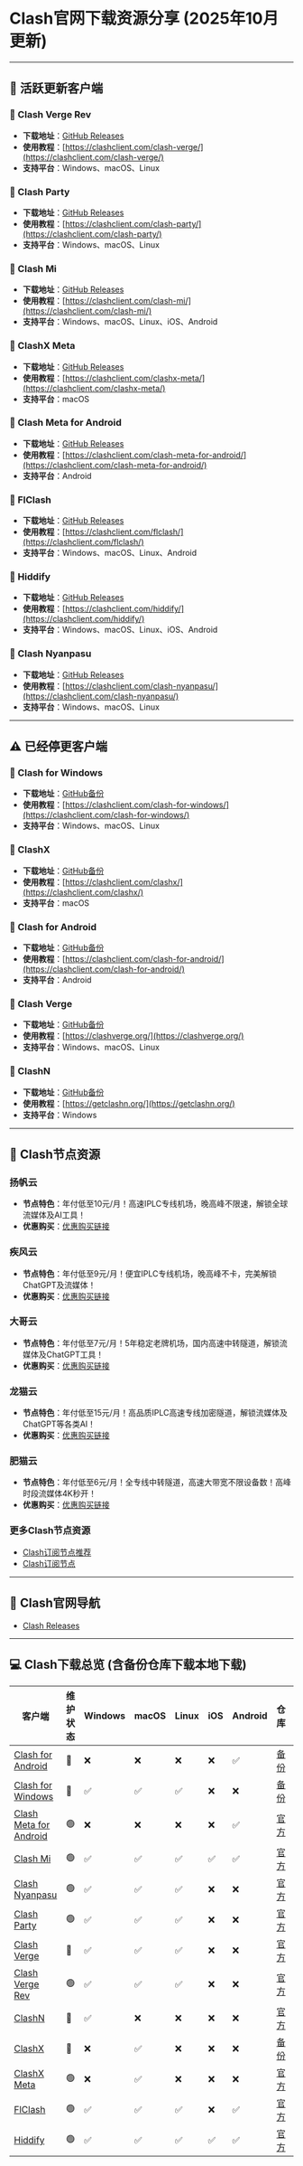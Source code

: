 # Clash官网下载资源分享 (2025年10月更新)

---

## :dart: 活跃更新客户端

### :pushpin: Clash Verge Rev
- **下载地址**：[GitHub Releases](https://github.com/clash-verge-rev/clash-verge-rev/releases)
- **使用教程**：[https://clashclient.com/clash-verge/](https://clashclient.com/clash-verge/)
- **支持平台**：Windows、macOS、Linux

### :pushpin: Clash Party
- **下载地址**：[GitHub Releases](https://github.com/mihomo-party-org/clash-party/releases)
- **使用教程**：[https://clashclient.com/clash-party/](https://clashclient.com/clash-party/)
- **支持平台**：Windows、macOS、Linux

### :pushpin: Clash Mi
- **下载地址**：[GitHub Releases](https://github.com/KaringX/clashmi/releases)
- **使用教程**：[https://clashclient.com/clash-mi/](https://clashclient.com/clash-mi/)
- **支持平台**：Windows、macOS、Linux、iOS、Android

### :pushpin: ClashX Meta
- **下载地址**：[GitHub Releases](https://github.com/MetaCubeX/ClashX.Meta/releases)
- **使用教程**：[https://clashclient.com/clashx-meta/](https://clashclient.com/clashx-meta/)
- **支持平台**：macOS

### :pushpin: Clash Meta for Android
- **下载地址**：[GitHub Releases](https://github.com/MetaCubeX/ClashMetaForAndroid/releases)
- **使用教程**：[https://clashclient.com/clash-meta-for-android/](https://clashclient.com/clash-meta-for-android/)
- **支持平台**：Android

### :pushpin: FlClash
- **下载地址**：[GitHub Releases](https://github.com/chen08209/FlClash/releases)
- **使用教程**：[https://clashclient.com/flclash/](https://clashclient.com/flclash/)
- **支持平台**：Windows、macOS、Linux、Android

### :pushpin: Hiddify
- **下载地址**：[GitHub Releases](https://github.com/hiddify/hiddify-app/releases)
- **使用教程**：[https://clashclient.com/hiddify/](https://clashclient.com/hiddify/)
- **支持平台**：Windows、macOS、Linux、iOS、Android

### :pushpin: Clash Nyanpasu
- **下载地址**：[GitHub Releases](https://github.com/LibNyanpasu/clash-nyanpasu/releases)
- **使用教程**：[https://clashclient.com/clash-nyanpasu/](https://clashclient.com/clash-nyanpasu/)
- **支持平台**：Windows、macOS、Linux

---

## :warning: 已经停更客户端

### :pushpin: Clash for Windows
- **下载地址**：[GitHub备份](https://github.com/clashclient/Clash-for-Windows)
- **使用教程**：[https://clashclient.com/clash-for-windows/](https://clashclient.com/clash-for-windows/)
- **支持平台**：Windows、macOS、Linux

### :pushpin: ClashX
- **下载地址**：[GitHub备份](https://github.com/clashclient/ClashX)
- **使用教程**：[https://clashclient.com/clashx/](https://clashclient.com/clashx/)
- **支持平台**：macOS

### :pushpin: Clash for Android
- **下载地址**：[GitHub备份](https://github.com/clashclient/Clash-for-Android)
- **使用教程**：[https://clashclient.com/clash-for-android/](https://clashclient.com/clash-for-android/)
- **支持平台**：Android

### :pushpin: Clash Verge
- **下载地址**：[GitHub备份](https://github.com/zzzgydi/clash-verge/releases)
- **使用教程**：[https://clashverge.org/](https://clashverge.org/)
- **支持平台**：Windows、macOS、Linux

### :pushpin: ClashN
- **下载地址**：[GitHub备份](https://github.com/2dust/clashN/releases)
- **使用教程**：[https://getclashn.org/](https://getclashn.org/)
- **支持平台**：Windows

---

## :memo: Clash节点资源

### 扬帆云
- **节点特色**：年付低至10元/月！高速IPLC专线机场，晚高峰不限速，解锁全球流媒体及AI工具！
- **优惠购买**：[优惠购买链接](https://clashwall-github.affout.com/yangfanyun/)

### 疾风云
- **节点特色**：年付低至9元/月！便宜IPLC专线机场，晚高峰不卡，完美解锁ChatGPT及流媒体！
- **优惠购买**：[优惠购买链接](https://clashwall-github.affout.com/jfcloud/)

### 大哥云
- **节点特色**：年付低至7元/月！5年稳定老牌机场，国内高速中转隧道，解锁流媒体及ChatGPT工具！
- **优惠购买**：[优惠购买链接](https://clashwall-github.affout.com/dageyun/)

### 龙猫云
- **节点特色**：年付低至15元/月！高品质IPLC高速专线加密隧道，解锁流媒体及ChatGPT等各类AI！
- **优惠购买**：[优惠购买链接](https://clashwall-github.affout.com/totorocloud/)

### 肥猫云
- **节点特色**：年付低至6元/月！全专线中转隧道，高速大带宽不限设备数！高峰时段流媒体4K秒开！
- **优惠购买**：[优惠购买链接](https://clashwall-github.affout.com/fatcatcloud/)

### 更多Clash节点资源

- [Clash订阅节点推荐](https://github.com/clashclient/ClashNode)
- [Clash订阅节点](https://clashclient.com/node/)

---

## :office: Clash官网导航

- [Clash Releases](https://clashclient.com/releases/)

---

## :computer: Clash下载总览 (含备份仓库下载本地下载)

| 客户端                    | 维护状态 | Windows | macOS | Linux | iOS | Android | 仓库 | 教程 |
|------------------------|------|---------|-------|-------|-----|---------|----|----|
| [Clash for Android](https://clashforandroid.org/)      | :red_circle:    | :x:       | :x:     | :x:     | :x:   | :white_check_mark:       | [备份](https://github.com/clashclient/Clash-for-Android) | [教程](https://clashforandroid.org/) |
| [Clash for Windows](https://clashforwindows.org/)      | :red_circle:    | :white_check_mark:       | :white_check_mark:     | :white_check_mark:     | :x:   | :x:       | [备份](https://github.com/clashclient/Clash-for-Windows) | [教程](https://clashforwindows.org/) |
| [Clash Meta for Android](https://clashmetaforandroid.org/) | :green_circle:    | :x:       | :x:     | :x:     | :x:   | :white_check_mark:       | [官方](https://github.com/MetaCubeX/ClashMetaForAndroid/releases) | [教程](https://clashmetaforandroid.org/) |
| [Clash Mi](https://clash-mi.org/)               | :green_circle:    | :white_check_mark:       | :white_check_mark:     | :white_check_mark:     | :white_check_mark:   | :white_check_mark:       | [官方](https://github.com/KaringX/clashmi/releases) | [教程](https://clash-mi.org/) |
| [Clash Nyanpasu](https://clashnyanpasu.org/)         | :green_circle:    | :white_check_mark:       | :white_check_mark:     | :white_check_mark:     | :x:   | :x:       | [官方](https://github.com/LibNyanpasu/clash-nyanpasu/releases) | [教程](https://clashnyanpasu.org/) |
| [Clash Party](https://clash-party.org/)            | :green_circle:    | :white_check_mark:       | :white_check_mark:     | :white_check_mark:     | :x:   | :x:       | [官方](https://github.com/mihomo-party-org/clash-party/releases) | [教程](https://clash-party.org/) |
| [Clash Verge](https://clashverge.org/)            | :red_circle:    | :white_check_mark:       | :white_check_mark:     | :white_check_mark:     | :x:   | :x:       | [官方](https://github.com/zzzgydi/clash-verge/releases) | [教程](https://clashverge.org/) |
| [Clash Verge Rev](https://clashvergerev.org/)        | :green_circle:    | :white_check_mark:       | :white_check_mark:     | :white_check_mark:     | :x:   | :x:       | [官方](https://github.com/clash-verge-rev/clash-verge-rev/releases) | [教程](https://clashvergerev.org/) |
| [ClashN](https://getclashn.org/)                 | :red_circle:    | :white_check_mark:       | :x:     | :x:     | :x:   | :x:       | [官方](https://github.com/2dust/clashN/releases) | [教程](https://getclashn.org/) |
| [ClashX](https://clashx.org/)                 | :red_circle:    | :x:       | :white_check_mark:     | :x:     | :x:   | :x:       | [备份](https://github.com/clashclient/ClashX) | [教程](https://clashx.org/) |
| [ClashX Meta](https://clashxmeta.org/)            | :green_circle:    | :x:       | :white_check_mark:     | :x:     | :x:   | :x:       | [官方](https://github.com/MetaCubeX/ClashX.Meta/releases) | [教程](https://clashxmeta.org/) |
| [FlClash](https://getflclash.org/)                | :green_circle:    | :white_check_mark:       | :white_check_mark:     | :white_check_mark:     | :x:   | :white_check_mark:       | [官方](https://github.com/chen08209/FlClash/releases) | [教程](https://getflclash.org/) |
| [Hiddify](https://gethiddify.org/)                | :green_circle:    | :white_check_mark:       | :white_check_mark:     | :white_check_mark:     | :white_check_mark:   | :white_check_mark:       | [官方](https://github.com/hiddify/hiddify-app/releases) | [教程](https://gethiddify.org/) |

